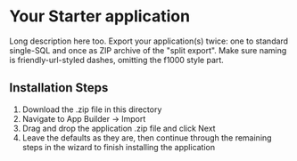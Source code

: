 # Your Starter application

Long description here too. Export your application(s) twice: one to standard single-SQL and once as ZIP archive of the "split export". Make sure naming is friendly-url-styled dashes, omitting the f1000 style part.


Installation Steps
------------------------------------
1. Download the .zip file in this directory
2. Navigate to App Builder -> Import
3. Drag and drop the application .zip file and click Next
4. Leave the defaults as they are, then continue through the remaining steps in the wizard to finish installing the application
